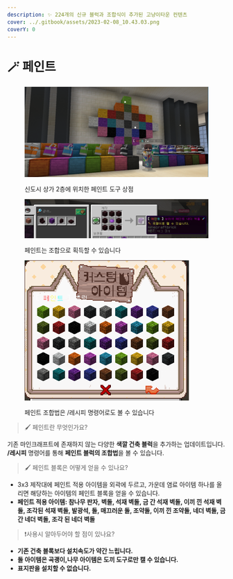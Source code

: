 ```yaml
---
description: ✨ 224개의 신규 블럭과 조합식이 추가된 고냥이타운 컨텐츠
cover: ../.gitbook/assets/2023-02-08_10.43.03.png
coverY: 0
---
```


# 🪄 페인트

<figure><img src="../.gitbook/assets/image (54).png" alt=""><figcaption><p>신도시 상가 2층에 위치한 페인트 도구 상점</p></figcaption></figure>

<figure><img src="../.gitbook/assets/image (56).png" alt=""><figcaption><p>페인트는 조합으로 획득할 수 있습니다</p></figcaption></figure>

<figure><img src="../.gitbook/assets/image (3).png" alt=""><figcaption><p>페인트 조합법은 /레시피 명령어로도 볼 수 있습니다</p></figcaption></figure>

> 🖌️ 페인트란 무엇인가요?&#x20;

기존 마인크래프트에 존재하지 않는 다양한 **색깔 건축 블럭**을 추가하는 업데이트입니다. \
&#x20;**/레시피** 명령어를 통해 **페인트 블럭의 조합법**을 볼 수 있습니다.

> 🖌️ 페인트 블록은 어떻게 얻을 수 있나요?

* 3x3 제작대에 페인트 적용 아이템을 외곽에 두르고, 가운데 염료 아이템 하나를 올리면 해당하는 아이템의 페인트 블록을 얻을 수 있습니다.
* **페인트 적용 아이템: 참나무 판자, 벽돌, 석재 벽돌, 금 간 석재 벽돌, 이끼 낀 석재 벽돌, 조각된 석재 벽돌, 발광석, 돌, 매끄러운 돌, 조약돌, 이끼 낀 조약돌, 네더 벽돌, 금 간 네더 벽돌, 조각 된 네더 벽돌**

> ❗사용시 알아두어야 할 점이 있나요?

* **기존 건축 블록보다 설치속도가 약간 느립니다.**
* **돌 아이템은 곡괭이,나무 아이템은 도끼 도구로만 캘 수 있습니다.**
* **표지판을 설치할 수 없습니다.**
